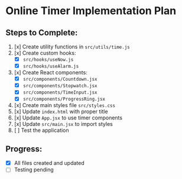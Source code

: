# Online Timer Implementation Plan

## Steps to Complete:

1. [x] Create utility functions in `src/utils/time.js`
2. [x] Create custom hooks:
   - [x] `src/hooks/useNow.js`
   - [x] `src/hooks/useAlarm.js`
3. [x] Create React components:
   - [x] `src/components/Countdown.jsx`
   - [x] `src/components/Stopwatch.jsx`
   - [x] `src/components/TimeInput.jsx`
   - [x] `src/components/ProgressRing.jsx`
4. [x] Create main styles file `src/styles.css`
5. [x] Update `index.html` with proper title
6. [x] Update `App.jsx` to use timer components
7. [x] Update `src/main.jsx` to import styles
8. [ ] Test the application

## Progress:
- [x] All files created and updated
- [ ] Testing pending
